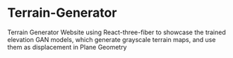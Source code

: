 # Terrain-Generator

Terrain Generator Website using React-three-fiber to showcase the trained elevation GAN models, which generate grayscale terrain maps, and use them as displacement in Plane Geometry
